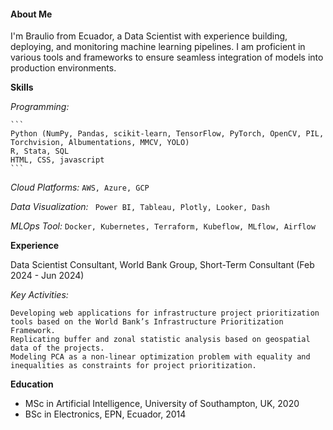 #### About Me

I'm Braulio from Ecuador, a Data Scientist with experience building, deploying, and monitoring machine learning pipelines. I am proficient in various tools and frameworks to ensure seamless integration of models into production environments.

**Skills**

_Programming:_ 

    ```
    Python (NumPy, Pandas, scikit-learn, TensorFlow, PyTorch, OpenCV, PIL, Torchvision, Albumentations, MMCV, YOLO)
    R, Stata, SQL
    HTML, CSS, javascript
    ```
   
_Cloud Platforms:_ ```AWS, Azure, GCP```

_Data Visualization:_ ``` Power BI, Tableau, Plotly, Looker, Dash```

_MLOps Tool:_ ```Docker, Kubernetes, Terraform, Kubeflow, MLflow, Airflow```
     
**Experience**

Data Scientist Consultant, World Bank Group, Short-Term Consultant (Feb 2024 - Jun 2024)

_Key Activities:_ 
```
Developing web applications for infrastructure project prioritization tools based on the World Bank’s Infrastructure Prioritization Framework.
Replicating buffer and zonal statistic analysis based on geospatial data of the projects.
Modeling PCA as a non-linear optimization problem with equality and inequalities as constraints for project prioritization.
```

**Education**
- MSc in Artificial Intelligence, University of Southampton, UK, 2020
- BSc in Electronics, EPN, Ecuador, 2014
